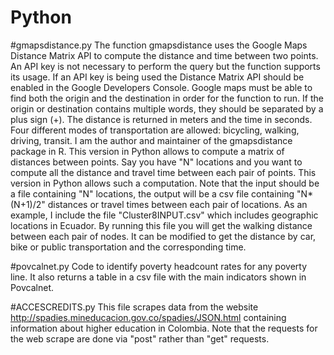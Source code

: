 # Python




#gmapsdistance.py
The function gmapsdistance uses the Google Maps Distance Matrix API to compute the distance and time between two points. An API key is not necessary to perform the query but the function supports its usage. If an API key is being used the Distance Matrix API should be enabled in the Google Developers Console. Google maps must be able to find both the origin and the destination in order for the function to run. If the origin or destination contains multiple words, they should be separated by a plus sign (+). The distance is returned in meters and the time in seconds.
Four different modes of transportation are allowed: bicycling, walking, driving, transit.
I am the author and maintainer of the gmapsdistance package in R. This version in Python allows to compute a matrix of distances between points. Say you have "N" locations and you want to compute all the distance and travel time between each pair of points. This version in Python allows such a computation. Note that the input should be a file containing "N" locations, the output will be a csv file containing "N*(N+1)/2" distances or travel times between each pair of locations. 
As an example, I include the file "Cluster8INPUT.csv" which includes geographic locations in Ecuador. By running this file you will get the walking distance between each pair of nodes. It can be modified to get the distance by car, bike or public transportation and the corresponding time. 

#povcalnet.py
Code to identify poverty headcount rates for any poverty line. It also returns a table in a csv file with the main indicators shown in Povcalnet. 

#ACCESCREDITS.py
This file scrapes data from the website http://spadies.mineducacion.gov.co/spadies/JSON.html containing information about higher education in Colombia. 
Note that the requests for the web scrape are done via "post" rather than "get" requests. 
